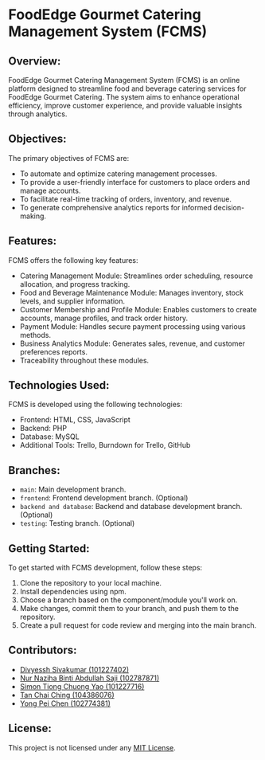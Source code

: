 # FoodEdge Gourmet Catering Management System (FCMS)

## Overview:
FoodEdge Gourmet Catering Management System (FCMS) is an online platform designed to streamline food and beverage catering services for FoodEdge Gourmet Catering. The system aims to enhance operational efficiency, improve customer experience, and provide valuable insights through analytics.

## Objectives:
The primary objectives of FCMS are:
- To automate and optimize catering management processes.
- To provide a user-friendly interface for customers to place orders and manage accounts.
- To facilitate real-time tracking of orders, inventory, and revenue.
- To generate comprehensive analytics reports for informed decision-making.

## Features:
FCMS offers the following key features:
- Catering Management Module: Streamlines order scheduling, resource allocation, and progress tracking.
- Food and Beverage Maintenance Module: Manages inventory, stock levels, and supplier information.
- Customer Membership and Profile Module: Enables customers to create accounts, manage profiles, and track order history.
- Payment Module: Handles secure payment processing using various methods.
- Business Analytics Module: Generates sales, revenue, and customer preferences reports.
- Traceability throughout these modules.

## Technologies Used:
FCMS is developed using the following technologies:
- Frontend: HTML, CSS, JavaScript
- Backend: PHP
- Database: MySQL
- Additional Tools: Trello, Burndown for Trello, GitHub

## Branches:
- `main`: Main development branch.
- `frontend`: Frontend development branch. (Optional)
- `backend and database`: Backend and database development branch. (Optional)
- `testing`: Testing branch. (Optional)

## Getting Started:
To get started with FCMS development, follow these steps:
1. Clone the repository to your local machine.
2. Install dependencies using npm.
3. Choose a branch based on the component/module you'll work on.
4. Make changes, commit them to your branch, and push them to the repository.
5. Create a pull request for code review and merging into the main branch.

## Contributors:
- [Divyessh Sivakumar (101227402)]([link-to-profile](https://github.com/Teakzieas))
- [Nur Naziha Binti Abdullah Saji (102787871)](https://github.com/zeeetty)
- [Simon Tiong Chuong Yao (101227716)]([link-to-profile](https://github.com/SimonTCY))
- [Tan Chai Ching (104386076)]([link-to-profile](https://github.com/kristen531))
- [Yong Pei Chen (102774381)]([link-to-profile](https://github.com/FennicaY))

## License:
This project is not licensed under any [MIT License](link-to-license).
